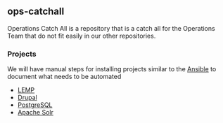 ## ops-catchall

Operations Catch All is a repository that is a catch all for the Operations Team
that do not fit easily in our other repositories.

### Projects

We will have manual steps for installing projects similar to the [Ansible](https://github.com/pulibrary/princeton_ansible) to document what needs to be automated

  * [LEMP](projects/lemp.md)
  * [Drupal](projects/drupal.md)
  * [PostgreSQL](projects/postgresql.md)
  * [Apache Solr](projects/apache_solr.md)
